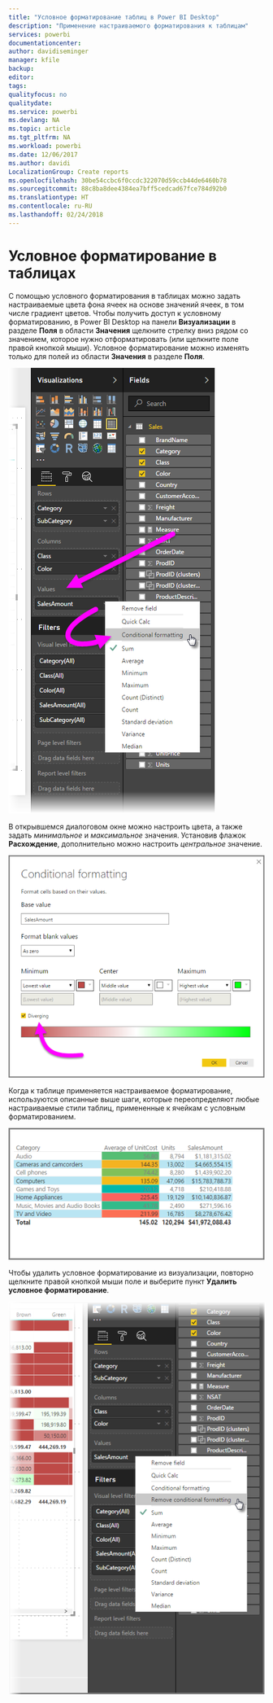 ```yaml
---
title: "Условное форматирование таблиц в Power BI Desktop"
description: "Применение настраиваемого форматирования к таблицам"
services: powerbi
documentationcenter: 
author: davidiseminger
manager: kfile
backup: 
editor: 
tags: 
qualityfocus: no
qualitydate: 
ms.service: powerbi
ms.devlang: NA
ms.topic: article
ms.tgt_pltfrm: NA
ms.workload: powerbi
ms.date: 12/06/2017
ms.author: davidi
LocalizationGroup: Create reports
ms.openlocfilehash: 30be54ccbc6f0ccdc322070d59ccb44de6460b78
ms.sourcegitcommit: 88c8ba8dee4384ea7bff5cedcad67fce784d92b0
ms.translationtype: HT
ms.contentlocale: ru-RU
ms.lasthandoff: 02/24/2018
---
```

# <a name="conditional-formatting-in-tables"></a>Условное форматирование в таблицах
С помощью условного форматирования в таблицах можно задать настраиваемые цвета фона ячеек на основе значений ячеек, в том числе градиент цветов. Чтобы получить доступ к условному форматированию, в Power BI Desktop на панели **Визуализации** в разделе **Поля** в области **Значения** щелкните стрелку вниз рядом со значением, которое нужно отформатировать (или щелкните поле правой кнопкой мыши). Условное форматирование можно изменять только для полей из области **Значения** в разделе **Поля**.

![](media/desktop-conditional-table-formatting/table-formatting_1.png)

В открывшемся диалоговом окне можно настроить цвета, а также задать *минимальное* и *максимальное* значения. Установив флажок **Расхождение**, дополнительно можно настроить *центральное* значение.

![](media/desktop-conditional-table-formatting/table-formatting_2.png)

Когда к таблице применяется настраиваемое форматирование, используются описанные выше шаги, которые переопределяют любые настраиваемые стили таблиц, примененные к ячейкам с условным форматированием.

![](media/desktop-conditional-table-formatting/table-formatting_3.png)

Чтобы удалить условное форматирование из визуализации, повторно щелкните правой кнопкой мыши поле и выберите пункт **Удалить условное форматирование**.

![](media/desktop-conditional-table-formatting/table-formatting_4.png)

